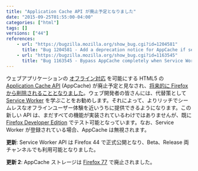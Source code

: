 ```yaml
---
title: "Application Cache API が廃止予定となりました"
date: "2015-09-25T01:55:00-04:00"
categories: ["html"]
tags: []
versions: ["44"]
references:
    - url: "https://bugzilla.mozilla.org/show_bug.cgi?id=1204581"
      title: "Bug 1204581 - Add a deprecation notice for AppCache if service worker fetch interception is enabled"
    - url: "https://bugzilla.mozilla.org/show_bug.cgi?id=1163545"
      title: "Bug 1163545 - Bypass AppCache completely when Service Workers supported & registered"
---
```

ウェブアプリケーションの [オフライン対応](https://developer.mozilla.org/Apps/Build/Offline) を可能にする HTML5 の [Application Cache API](https://developer.mozilla.org/docs/Web/HTML/Using_the_application_cache) (AppCache) が廃止予定と見なされ、[将来的に Firefox から削除されることとなりました](https://www.fxsitecompat.dev/ja/docs/2016/application-cache-support-will-be-removed/)。ウェブ開発者の皆さんには、代替策として [Service Worker](https://developer.mozilla.org/docs/Web/API/Service_Worker_API) を学ぶことをお勧めします。それによって、よりリッチでシームレスなオフラインユーザー体験を近いうちに提供できるようになります。この新しい API は、まだすべての機能が実装されているわけではありませんが、既に [Firefox Developer Edition](https://www.mozilla.org/firefox/developer/) でテスト可能となっています。なお、Service Worker が登録されている場合、AppCache は無視されます。

**更新**: Service Worker API は Firefox 44 で正式公開となり、Beta、Release 両チャンネルでも利用可能となりました。

**更新 2**: AppCache ストレージは [Firefox 77](https://www.fxsitecompat.dev/ja/docs/2020/application-cache-storage-has-been-removed/) で廃止されました。
